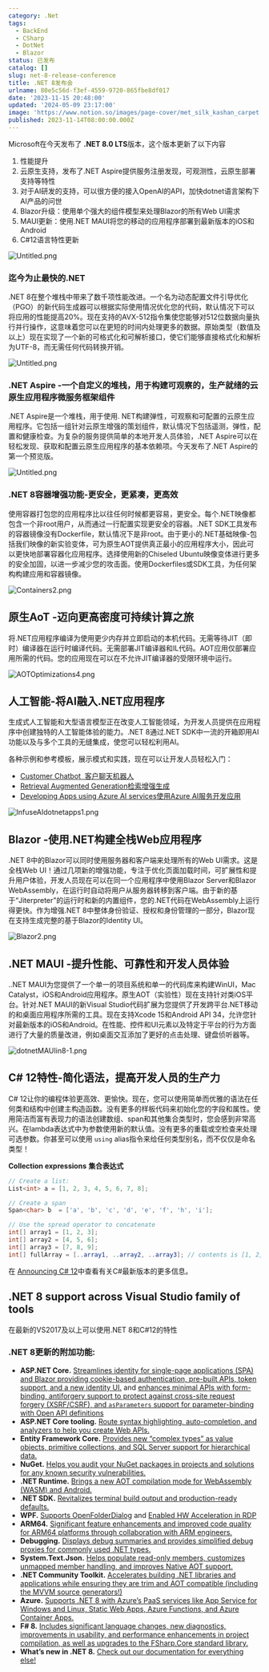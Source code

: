 ```yaml
---
category: .Net
tags:
  - BackEnd
  - CSharp
  - DotNet
  - Blazor
status: 已发布
catalog: []
slug: net-8-release-conference
title: .NET 8发布会
urlname: 80e5c56d-f3ef-4559-9720-865fbe8df017
date: '2023-11-15 20:48:00'
updated: '2024-05-09 23:17:00'
image: 'https://www.notion.so/images/page-cover/met_silk_kashan_carpet.jpg'
published: 2023-11-14T08:00:00.000Z
---
```


Microsoft在今天发布了 **.NET 8.0 LTS**版本，这个版本更新了以下内容

1. 性能提升
2. 云原生支持，发布了.NET Aspire提供服务注册发现，可观测性，云原生部署支持等特性
3. 对于AI研发的支持，可以很方便的接入OpenAI的API，加快dotnet语言架构下AI产品的问世
4. Blazor升级：使用单个强大的组件模型来处理Blazor的所有Web UI需求
5. MAUI更新：使用.NET MAUI将您的移动的应用程序部署到最新版本的iOS和Android
6. C#12语言特性更新

![Untitled.png](https://prod-files-secure.s3.us-west-2.amazonaws.com/5d24fe63-e567-4804-86f9-9fdc62e13082/10cda029-65af-4ea7-b30e-605b2d9e6c57/Untitled.png?X-Amz-Algorithm=AWS4-HMAC-SHA256&X-Amz-Content-Sha256=UNSIGNED-PAYLOAD&X-Amz-Credential=ASIAZI2LB466R6Y6I4IB%2F20250310%2Fus-west-2%2Fs3%2Faws4_request&X-Amz-Date=20250310T213427Z&X-Amz-Expires=3600&X-Amz-Security-Token=IQoJb3JpZ2luX2VjEE0aCXVzLXdlc3QtMiJHMEUCIQDPgTpUN1rMnWVR9mjy7Auj7tuA4TbIC%2FEmW0sc%2BPVUzAIgNM1XN17N%2F0I%2BgxZbDlbBj76SLtefV2esdQHrqZRE4xwqiAQIlv%2F%2F%2F%2F%2F%2F%2F%2F%2F%2FARAAGgw2Mzc0MjMxODM4MDUiDBcyTJDCfPWhIgHEdSrcA8YXw9OMtTBtvLIYGbpxY1RpgsTGstFAj8aoJ4QZOhPVmaBgGyYgtRZonlVq3UZcrAzesJZVOMHupirkEBC47S17Ddn01RwRebNYPpYhSM6IiofcCSjyCpOsMwws5yT%2BhoK0ahqFU%2F6DPkBRq1HiJCakXjvogFTDBjlhK%2B26CnwAX6OjxkJS4fefi4VryrUzierRqd3cNpQGOb3VKdR88tjMkdOY9qzxTCvwlKIT8KMiC7yq5eW96e3W5J6Nmy7ocoQ509oHKZrbo5t1QlayUiF4j0e5f6BQ4Hq2iCkXppdQUf2PKTIoYrG7VnkWFy4xcZIQVSacZ13Y6QzwQRN1h2sO6KON5PV4TWBiECJpyTeACOWwJlSYcbOss%2FUztKVyfu0yuYDoan6BUlc0Uuh104av92DHJYYvUk6mapacX9ehy%2FT%2BYp9nK7KS5MEXjocHVHw2R6rTkI%2BA7owt61WFCAdihWxam%2FEO6P0Mm3Gv%2BGi5Se%2FvV%2F18D2M103FOiLrypU%2BOY0SQiyjp74c%2FJ%2BTDCaTFkVE8kwmk0GNbkauCUQfR89E3rPdJMOOrBxKFpgillrdVQOiuNRQyF3a5Q9HfJNYg44lyOi3Z80wt83NQm%2BwrBa%2B1wgogQRnFy3eiMNKqvb4GOqUBs89IqquwKBKwqslHXf4L%2BJcE6QjfkBAsL0mAgJYFJb8zix3qW2Wqr4HxqVTEcnLFuIoFk0vbc0grasXQtvjw0EkAM5TLMzDOf%2FZZnKtr7AE44idLc02I4miW7h2sDSgraratUiQUZfTkZ5w0VQ%2Bg%2BB%2FQ7gTwFOznLxSrNPoHdsKX7gNWc3XR05krtk7RMY%2F4w9M%2Fr4NICu9KtJijiRxjZIcuvRvM&X-Amz-Signature=1c0ea687d5ef279388a4fafd05e5a9def04b88956f7a114806dac6a6a1cd2a87&X-Amz-SignedHeaders=host&x-id=GetObject)


### **迄今为止最快的.NET**


.NET 8在整个堆栈中带来了数千项性能改进。一个名为动态配置文件引导优化（PGO）的新代码生成器可以根据实际使用情况优化您的代码，默认情况下可以将应用的性能提高20%。现在支持的AVX-512指令集使您能够对512位数据向量执行并行操作，这意味着您可以在更短的时间内处理更多的数据。原始类型（数值及以上）现在实现了一个新的可格式化和可解析接口，使它们能够直接格式化和解析为UTF-8，而无需任何代码转换开销。


![Untitled.png](https://prod-files-secure.s3.us-west-2.amazonaws.com/5d24fe63-e567-4804-86f9-9fdc62e13082/edcbf140-d619-4389-a4a6-f97c113ab9f2/Untitled.png?X-Amz-Algorithm=AWS4-HMAC-SHA256&X-Amz-Content-Sha256=UNSIGNED-PAYLOAD&X-Amz-Credential=ASIAZI2LB466R6Y6I4IB%2F20250310%2Fus-west-2%2Fs3%2Faws4_request&X-Amz-Date=20250310T213427Z&X-Amz-Expires=3600&X-Amz-Security-Token=IQoJb3JpZ2luX2VjEE0aCXVzLXdlc3QtMiJHMEUCIQDPgTpUN1rMnWVR9mjy7Auj7tuA4TbIC%2FEmW0sc%2BPVUzAIgNM1XN17N%2F0I%2BgxZbDlbBj76SLtefV2esdQHrqZRE4xwqiAQIlv%2F%2F%2F%2F%2F%2F%2F%2F%2F%2FARAAGgw2Mzc0MjMxODM4MDUiDBcyTJDCfPWhIgHEdSrcA8YXw9OMtTBtvLIYGbpxY1RpgsTGstFAj8aoJ4QZOhPVmaBgGyYgtRZonlVq3UZcrAzesJZVOMHupirkEBC47S17Ddn01RwRebNYPpYhSM6IiofcCSjyCpOsMwws5yT%2BhoK0ahqFU%2F6DPkBRq1HiJCakXjvogFTDBjlhK%2B26CnwAX6OjxkJS4fefi4VryrUzierRqd3cNpQGOb3VKdR88tjMkdOY9qzxTCvwlKIT8KMiC7yq5eW96e3W5J6Nmy7ocoQ509oHKZrbo5t1QlayUiF4j0e5f6BQ4Hq2iCkXppdQUf2PKTIoYrG7VnkWFy4xcZIQVSacZ13Y6QzwQRN1h2sO6KON5PV4TWBiECJpyTeACOWwJlSYcbOss%2FUztKVyfu0yuYDoan6BUlc0Uuh104av92DHJYYvUk6mapacX9ehy%2FT%2BYp9nK7KS5MEXjocHVHw2R6rTkI%2BA7owt61WFCAdihWxam%2FEO6P0Mm3Gv%2BGi5Se%2FvV%2F18D2M103FOiLrypU%2BOY0SQiyjp74c%2FJ%2BTDCaTFkVE8kwmk0GNbkauCUQfR89E3rPdJMOOrBxKFpgillrdVQOiuNRQyF3a5Q9HfJNYg44lyOi3Z80wt83NQm%2BwrBa%2B1wgogQRnFy3eiMNKqvb4GOqUBs89IqquwKBKwqslHXf4L%2BJcE6QjfkBAsL0mAgJYFJb8zix3qW2Wqr4HxqVTEcnLFuIoFk0vbc0grasXQtvjw0EkAM5TLMzDOf%2FZZnKtr7AE44idLc02I4miW7h2sDSgraratUiQUZfTkZ5w0VQ%2Bg%2BB%2FQ7gTwFOznLxSrNPoHdsKX7gNWc3XR05krtk7RMY%2F4w9M%2Fr4NICu9KtJijiRxjZIcuvRvM&X-Amz-Signature=b0b9dad3a3e33e35edd142f7aa16c771f6b4949ae5312a3604e88ec758e71d4e&X-Amz-SignedHeaders=host&x-id=GetObject)


### **.NET Aspire -一个自定义的堆栈，用于构建可观察的，生产就绪的云原生应用程序微服务框架组件**


.NET Aspire是一个堆栈，用于使用. NET构建弹性，可观察和可配置的云原生应用程序。它包括一组针对云原生增强的策划组件，默认情况下包括遥测，弹性，配置和健康检查。为复杂的服务提供简单的本地开发人员体验，.NET Aspire可以在轻松发现、获取和配置云原生应用程序的基本依赖项。今天发布了.NET Aspire的第一个预览版。


![Untitled.png](https://prod-files-secure.s3.us-west-2.amazonaws.com/5d24fe63-e567-4804-86f9-9fdc62e13082/ff6a34d3-ac25-412d-9204-a7263d00528f/Untitled.png?X-Amz-Algorithm=AWS4-HMAC-SHA256&X-Amz-Content-Sha256=UNSIGNED-PAYLOAD&X-Amz-Credential=ASIAZI2LB466R6Y6I4IB%2F20250310%2Fus-west-2%2Fs3%2Faws4_request&X-Amz-Date=20250310T213427Z&X-Amz-Expires=3600&X-Amz-Security-Token=IQoJb3JpZ2luX2VjEE0aCXVzLXdlc3QtMiJHMEUCIQDPgTpUN1rMnWVR9mjy7Auj7tuA4TbIC%2FEmW0sc%2BPVUzAIgNM1XN17N%2F0I%2BgxZbDlbBj76SLtefV2esdQHrqZRE4xwqiAQIlv%2F%2F%2F%2F%2F%2F%2F%2F%2F%2FARAAGgw2Mzc0MjMxODM4MDUiDBcyTJDCfPWhIgHEdSrcA8YXw9OMtTBtvLIYGbpxY1RpgsTGstFAj8aoJ4QZOhPVmaBgGyYgtRZonlVq3UZcrAzesJZVOMHupirkEBC47S17Ddn01RwRebNYPpYhSM6IiofcCSjyCpOsMwws5yT%2BhoK0ahqFU%2F6DPkBRq1HiJCakXjvogFTDBjlhK%2B26CnwAX6OjxkJS4fefi4VryrUzierRqd3cNpQGOb3VKdR88tjMkdOY9qzxTCvwlKIT8KMiC7yq5eW96e3W5J6Nmy7ocoQ509oHKZrbo5t1QlayUiF4j0e5f6BQ4Hq2iCkXppdQUf2PKTIoYrG7VnkWFy4xcZIQVSacZ13Y6QzwQRN1h2sO6KON5PV4TWBiECJpyTeACOWwJlSYcbOss%2FUztKVyfu0yuYDoan6BUlc0Uuh104av92DHJYYvUk6mapacX9ehy%2FT%2BYp9nK7KS5MEXjocHVHw2R6rTkI%2BA7owt61WFCAdihWxam%2FEO6P0Mm3Gv%2BGi5Se%2FvV%2F18D2M103FOiLrypU%2BOY0SQiyjp74c%2FJ%2BTDCaTFkVE8kwmk0GNbkauCUQfR89E3rPdJMOOrBxKFpgillrdVQOiuNRQyF3a5Q9HfJNYg44lyOi3Z80wt83NQm%2BwrBa%2B1wgogQRnFy3eiMNKqvb4GOqUBs89IqquwKBKwqslHXf4L%2BJcE6QjfkBAsL0mAgJYFJb8zix3qW2Wqr4HxqVTEcnLFuIoFk0vbc0grasXQtvjw0EkAM5TLMzDOf%2FZZnKtr7AE44idLc02I4miW7h2sDSgraratUiQUZfTkZ5w0VQ%2Bg%2BB%2FQ7gTwFOznLxSrNPoHdsKX7gNWc3XR05krtk7RMY%2F4w9M%2Fr4NICu9KtJijiRxjZIcuvRvM&X-Amz-Signature=9b46a98525581f2bdca65b6b026b2cf988b6b3d5da6766e1c53d94a30d51c833&X-Amz-SignedHeaders=host&x-id=GetObject)


### **.NET 8容器增强功能-更安全，更紧凑，更高效**


使用容器打包您的应用程序比以往任何时候都更容易，更安全。每个.NET映像都包含一个非root用户，从而通过一行配置实现更安全的容器。.NET SDK工具发布的容器镜像没有Dockerfile，默认情况下是非root。由于更小的.NET基础映像-包括我们映像的新实验变体，可为原生AOT提供真正最小的应用程序大小，因此可以更快地部署容器化应用程序。选择使用新的Chiseled Ubuntu映像变体进行更多的安全加固，以进一步减少您的攻击面。使用Dockerfiles或SDK工具，为任何架构构建应用和容器镜像。


![Containers2.png](https://devblogs.microsoft.com/dotnet/wp-content/uploads/sites/10/2023/11/Containers2.png)


## 原生AoT -迈向更高密度可持续计算之旅


将.NET应用程序编译为使用更少内存并立即启动的本机代码。无需等待JIT（即时）编译器在运行时编译代码。无需部署JIT编译器和IL代码。AOT应用仅部署应用所需的代码。您的应用现在可以在不允许JIT编译器的受限环境中运行。


![AOTOptimizations4.png](https://devblogs.microsoft.com/dotnet/wp-content/uploads/sites/10/2023/11/AOTOptimizations4.png)


## 人工智能-将AI融入.NET应用程序


生成式人工智能和大型语言模型正在改变人工智能领域，为开发人员提供在应用程序中创建独特的人工智能体验的能力。.NET 8通过.NET SDK中一流的开箱即用AI功能以及与多个工具的无缝集成，使您可以轻松利用AI。


各种示例和参考模板，展示模式和实践，现在可以让开发人员轻松入门：

- [Customer Chatbot](https://github.com/dotnet/eShop)[ ](https://github.com/dotnet/eShop)[ 客户聊天机器人](https://github.com/dotnet/eShop)
- [Retrieval Augmented Generation](https://github.com/Azure-Samples/azure-search-openai-demo-csharp)[检索增强生成](https://github.com/Azure-Samples/azure-search-openai-demo-csharp)
- [Developing Apps using Azure AI services](https://devblogs.microsoft.com/dotnet/demystifying-retrieval-augmented-generation-with-dotnet/)[使用Azure AI服务开发应用](https://devblogs.microsoft.com/dotnet/demystifying-retrieval-augmented-generation-with-dotnet/)

![InfuseAIdotnetapps1.png](https://devblogs.microsoft.com/dotnet/wp-content/uploads/sites/10/2023/11/InfuseAIdotnetapps1.png)


## Blazor -使用.NET构建全栈Web应用程序


.NET 8中的Blazor可以同时使用服务器和客户端来处理所有的Web UI需求。这是全栈Web UI！通过几项新的增强功能，专注于优化页面加载时间，可扩展性和提升用户体验，开发人员现在可以在同一个应用程序中使用Blazor Server和Blazor WebAssembly，在运行时自动将用户从服务器转移到客户端。由于新的基于“Jiterpreter”的运行时和新的内置组件，您的.NET代码在WebAssembly上运行得更快。作为增强.NET 8中整体身份验证、授权和身份管理的一部分，Blazor现在支持生成完整的基于Blazor的Identity UI。


![Blazor2.png](https://devblogs.microsoft.com/dotnet/wp-content/uploads/sites/10/2023/11/Blazor2.png)


## .NET MAUI -提升性能、可靠性和开发人员体验


..NET MAUI为您提供了一个单一的项目系统和单一的代码库来构建WinUI，Mac Catalyst，iOS和Android应用程序。原生AOT（实验性）现在支持针对类iOS平台。针对.NET MAUI的新Visual Studio代码扩展为您提供了开发跨平台.NET移动的和桌面应用程序所需的工具。现在支持Xcode 15和Android API 34，允许您针对最新版本的iOS和Android。在性能、控件和UI元素以及特定于平台的行为方面进行了大量的质量改进，例如桌面交互添加了更好的点击处理、键盘侦听器等。


![dotnetMAUIin8-1.png](https://devblogs.microsoft.com/dotnet/wp-content/uploads/sites/10/2023/11/dotnetMAUIin8-1.png)


## C# 12特性-简化语法，提高开发人员的生产力


C# 12让你的编程体验更高效、更愉快。现在，您可以使用简单而优雅的语法在任何类和结构中创建主构造函数。没有更多的样板代码来初始化您的字段和属性。使用简洁而富有表现力的语法创建数组、span和其他集合类型时，您会感到非常高兴。在lambda表达式中为参数使用新的默认值。没有更多的重载或空检查来处理可选参数。你甚至可以使用 `using` alias指令来给任何类型别名，而不仅仅是命名类型！


**Collection expressions** **集合表达式**


```c#
// Create a list:
List<int> a = [1, 2, 3, 4, 5, 6, 7, 8];

// Create a span
Span<char> b  = ['a', 'b', 'c', 'd', 'e', 'f', 'h', 'i'];

// Use the spread operator to concatenate
int[] array1 = [1, 2, 3];
int[] array2 = [4, 5, 6];
int[] array3 = [7, 8, 9];
int[] fullArray = [..array1, ..array2, ..array3]; // contents is [1, 2, 3, 4, 5, 6, 7, 8, 9]
```


在 [Announcing C# 12](https://devblogs.microsoft.com/dotnet/announcing-csharp-12)中查看有关C#最新版本的更多信息。


## .NET 8 support across Visual Studio family of tools


在最新的VS2017及以上可以使用.NET 8和C#12的特性


### .NET 8更新的附加功能:

- **ASP.NET Core.** [Streamlines identity for single-page applications (SPA) and Blazor providing cookie-based authentication, pre-built APIs, token support, and a new identity UI.](https://devblogs.microsoft.com/dotnet/whats-new-with-identity-in-dotnet-8/) and [enhances minimal APIs with form-binding, antiforgery support to protect against cross-site request forgery (XSRF/CSRF), and ](https://learn.microsoft.com/aspnet/core/release-notes/aspnetcore-8.0#minimal-apis)[`asParameters`](https://learn.microsoft.com/aspnet/core/release-notes/aspnetcore-8.0#minimal-apis)[ support for parameter-binding with Open API definitions](https://learn.microsoft.com/aspnet/core/release-notes/aspnetcore-8.0#minimal-apis)
- **ASP.NET Core tooling.** [Route syntax highlighting, auto-completion, and analyzers to help you create Web APIs.](https://devblogs.microsoft.com/dotnet/aspnet-core-route-tooling-dotnet-8/)
- **Entity Framework Core.** [Provides new “complex types” as value objects, primitive collections, and SQL Server support for hierarchical data.](https://devblogs.microsoft.com/dotnet/announcing-ef8-rc2/)
- **NuGet.** [Helps you audit your NuGet packages in projects and solutions for any known security vulnerabilities.](https://learn.microsoft.com/nuget/concepts/auditing-packages)
- **.NET Runtime.** [Brings a new AOT compilation mode for WebAssembly (WASM) and Android.](https://devblogs.microsoft.com/dotnet/announcing-dotnet-8-rc1/#androidstripilafteraot-mode-on-android)
- **.NET SDK.** [Revitalizes terminal build output and production-ready defaults.](https://learn.microsoft.com/dotnet/core/whats-new/dotnet-8#net-sdk)
- **WPF.** [Supports OpenFolderDialog](https://devblogs.microsoft.com/dotnet/wpf-file-dialog-improvements-in-dotnet-8/) and [Enabled HW Acceleration in RDP](https://devblogs.microsoft.com/dotnet/announcing-dotnet-8-rc1/#wpf-hardware-acceleration-in-rdp)
- **ARM64.** [Significant feature enhancements and improved code quality for ARM64 platforms through collaboration with ARM engineers.](https://devblogs.microsoft.com/dotnet/this-arm64-performance-in-dotnet-8/)
- **Debugging.** [Displays debug summaries and provides simplified debug proxies for commonly used .NET types.](https://devblogs.microsoft.com/dotnet/debugging-enhancements-in-dotnet-8/)
- **System.Text.Json.** [Helps populate read-only members, customizes unmapped member handling, and improves Native AOT support.](https://devblogs.microsoft.com/dotnet/system-text-json-in-dotnet-8/)
- **.NET Community Toolkit.** [Accelerates building .NET libraries and applications while ensuring they are trim and AOT compatible (including the MVVM source generators!)](https://devblogs.microsoft.com/dotnet/announcing-the-dotnet-community-toolkit-821/)
- **Azure.** [Supports .NET 8 with Azure’s PaaS services like App Service for Windows and Linux, Static Web Apps, Azure Functions, and Azure Container Apps.](https://aka.ms/appservice-dotnet8)
- **F# 8.** [Includes significant language changes, new diagnostics, improvements in usability, and performance enhancements in project compilation, as well as upgrades to the FSharp.Core standard library.](https://devblogs.microsoft.com/dotnet/announcing-fsharp-8/)
- **What’s new in .NET 8.** [Check out our documentation for everything else!](https://learn.microsoft.com/dotnet/core/whats-new/dotnet-8)
